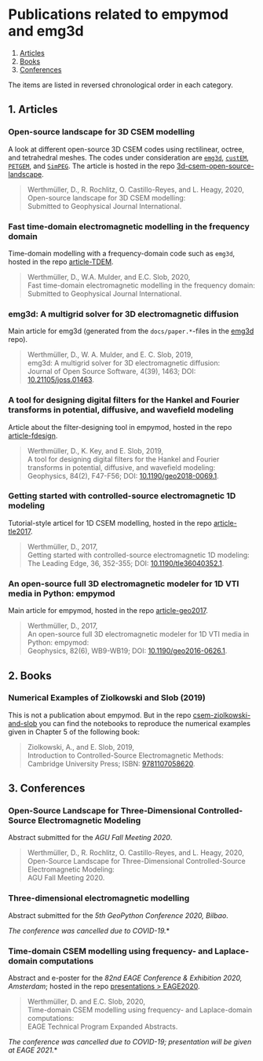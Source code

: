 # Publications related to empymod and emg3d

1. [Articles](#user-content-1-articles)
2. [Books](#user-content-2-books)
3. [Conferences](#user-content-3-conferences)

The items are listed in reversed chronological order in each category.


## 1. Articles


### Open-source landscape for 3D CSEM modelling

A look at different open-source 3D CSEM codes using rectilinear, octree, and
tetrahedral meshes. The codes under consideration are
[``emg3d``](https://empymod.github.io/),
[``custEM``](https://gitlab.com/Rochlitz.R/custEM),
[``PETGEM``](http://petgem.bsc.es/),
and [``SimPEG``](https://simpeg.xyz/). The article is hosted in the repo
[3d-csem-open-source-landscape](https://github.com/empymod/3d-csem-open-source-landscape).

> Werthmüller, D., R. Rochlitz, O. Castillo-Reyes, and L. Heagy, 2020,  
> Open-source landscape for 3D CSEM modelling:  
> Submitted to Geophysical Journal International.


### Fast time-domain electromagnetic modelling in the frequency domain

Time-domain modelling with a frequency-domain code such as ``emg3d``, hosted in
the repo [article-TDEM](https://github.com/empymod/article-TDEM).

> Werthmüller, D., W.A. Mulder, and E.C. Slob, 2020,  
> Fast time-domain electromagnetic modelling in the frequency domain:  
> Submitted to Geophysical Journal International.


### emg3d: A multigrid solver for 3D electromagnetic diffusion

Main article for emg3d (generated from the ``docs/paper.*``-files in the
[emg3d](https://github.com/empymod/emg3d) repo).

> Werthmüller, D., W. A. Mulder, and E. C. Slob, 2019,  
> emg3d: A multigrid solver for 3D electromagnetic diffusion:  
> Journal of Open Source Software, 4(39), 1463;
> DOI: [10.21105/joss.01463](http://doi.org/10.21105/joss.01463).


### A tool for designing digital filters for the Hankel and Fourier transforms in potential, diffusive, and wavefield modeling

Article about the filter-designing tool in empymod, hosted in the repo
[article-fdesign](https://github.com/empymod/article-fdesign).

> Werthmüller, D., K. Key, and E. Slob, 2019,  
> A tool for designing digital filters for the Hankel and Fourier transforms in
> potential, diffusive, and wavefield modeling:  
> Geophysics, 84(2), F47-F56;
> DOI: [10.1190/geo2018-0069.1](http://doi.org/10.1190/geo2018-0069.1).


### Getting started with controlled-source electromagnetic 1D modeling

Tutorial-style articel for 1D CSEM modelling, hosted in the repo
[article-tle2017](https://github.com/empymod/article-tle2017).

> Werthmüller, D., 2017,  
> Getting started with controlled-source electromagnetic 1D modeling:  
> The Leading Edge, 36, 352-355;
> DOI: [10.1190/tle36040352.1](http://dx.doi.org/10.1190/tle36040352.1).


### An open-source full 3D electromagnetic modeler for 1D VTI media in Python: empymod

Main article for empymod, hosted in the repo
[article-geo2017](https://github.com/empymod/article-geo2017).

> Werthmüller, D., 2017,  
> An open-source full 3D electromagnetic modeler for 1D VTI media in Python:
> empymod:  
> Geophysics, 82(6), WB9-WB19;
> DOI: [10.1190/geo2016-0626.1](http://doi.org/10.1190/geo2016-0626.1).


## 2. Books


### Numerical Examples of Ziolkowski and Slob (2019)

This is not a publication about empymod. But in the repo
[csem-ziolkowski-and-slob](https://github.com/empymod/csem-ziolkowski-and-slob)
you can find the notebooks to reproduce the numerical examples given in Chapter
5 of the following book:

> Ziolkowski, A., and E. Slob, 2019,  
> Introduction to Controlled-Source Electromagnetic Methods:  
> Cambridge University Press;
> ISBN: [9781107058620](https://www.cambridge.org/9781107058620).


## 3. Conferences

### Open-Source Landscape for Three-Dimensional Controlled-Source Electromagnetic Modeling

Abstract submitted for the *AGU Fall Meeting 2020*.

> Werthmüller, D., R. Rochlitz, O. Castillo-Reyes, and L. Heagy, 2020,  
> Open-Source Landscape for Three-Dimensional Controlled-Source Electromagnetic Modeling:  
> AGU Fall Meeting 2020.

### Three-dimensional electromagnetic modelling

Abstract submitted for the *5th GeoPython Conference 2020, Bilbao*.

*The conference was cancelled due to COVID-19.**

### Time-domain CSEM modelling using frequency- and Laplace-domain computations

Abstract and e-poster for the *82nd EAGE Conference & Exhibition 2020,
Amsterdam*; hosted in the repo
[presentations > EAGE2020](https://github.com/empymod/presentations/tree/master/EAGE2020).

> Werthmüller, D. and E.C. Slob, 2020,  
> Time-domain CSEM modelling using frequency- and Laplace-domain computations:  
> EAGE Technical Program Expanded Abstracts.

*The conference was cancelled due to COVID-19; presentation will be given at EAGE 2021.**

